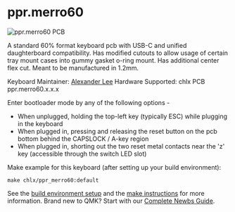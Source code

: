 # ppr.merro60

![ppr.merro60 PCB](https://i.imgur.com/xyQA68X.jpg)

A standard 60% format keyboard pcb with USB-C and unified daughterboard compatibility.
Has modified cutouts to allow usage of certain tray mount cases into gummy gasket o-ring mount.
Has additional center flex cut.
Meant to be manufactured in 1.2mm.

Keyboard Maintainer: [Alexander Lee](https://github.com/gaclee3b)
Hardware Supported: chlx PCB ppr.merro60.x.x.x

Enter bootloader mode by any of the following options -
- When unplugged, holding the top-left key (typically ESC) while plugging in the keyboard
- When plugged in, pressing and releasing the reset button on the pcb bottom behind the CAPSLOCK / A-key region
- When plugged in, shorting out the two reset metal contacts near the 'z' key (accessible through the switch LED slot)

Make example for this keyboard (after setting up your build environment):

    make chlx/ppr_merro60:default

See the [build environment setup](https://docs.qmk.fm/#/getting_started_build_tools) and the [make instructions](https://docs.qmk.fm/#/getting_started_make_guide) for more information. Brand new to QMK? Start with our [Complete Newbs Guide](https://docs.qmk.fm/#/newbs).
